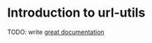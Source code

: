 # Introduction to url-utils

TODO: write [great documentation](http://jacobian.org/writing/what-to-write/)
